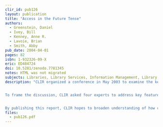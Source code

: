 ```yaml
---
clir_id: pub126
layout: publication
title: "Access in the Future Tense"
authors: 
  - Greenstein, Daniel
  - Ivey, Bill
  - Kenney, Anne R.
  - Lavoie, Brian
  - Smith, Abby
pub_date: 2004-04-01
pages: 82
isbn: 1-932326-09-X
eric: ED484724
doi: 10.5281/zenodo.7781345
notes: HTML was not migrated
subjects: Libraries, Library Services, Information Management, Library Materials, Preservation, Users (Information), Information Technology, Nonprint Media, Archives, Access to Information
description: "CLIR organized a conference in May 2003 to examine the key factors shaping the information environment in which libraries operate and how these factors will affect stewardship of the cultural and intellectual resources vital to education and research. Scholars, library directors, university administrators, publishers, collectors, and representatives from the legal and preservation communities came together to explore the challenges posed by the shifting information landscape and to propose directions that can be taken by all in research and education who have an interest in the well-being of research and cultural heritage collections.


To frame the discussion, CLIR asked four experts to address key features of the changing landscape. Their papers are presented here, prefaced by a brief overview of the information landscape and followed by a concluding essay on the implications of their findings.


By publishing this report, CLIR hopes to broaden understanding of how creators, publishers, distributors, and information seekers can work more actively with libraries and archives to ensure the usability and accessibility of recorded information into the future."
files:
  - pub126.pdf
---
```

